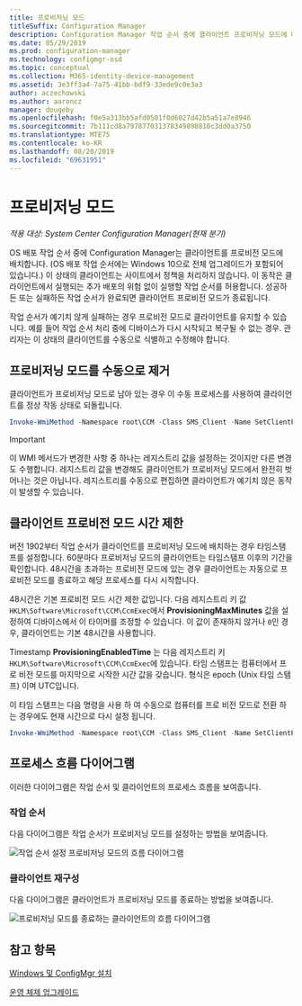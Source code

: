 ```yaml
---
title: 프로비저닝 모드
titleSuffix: Configuration Manager
description: Configuration Manager 작업 순서 중에 클라이언트 프로비저닝 모드에 대해 알아봅니다.
ms.date: 05/29/2019
ms.prod: configuration-manager
ms.technology: configmgr-osd
ms.topic: conceptual
ms.collection: M365-identity-device-management
ms.assetid: 3e3ff3a4-7a75-41bb-bdf9-33ede9c0e3a3
author: aczechowski
ms.author: aaroncz
manager: dougeby
ms.openlocfilehash: f0e5a313bb5afd0501f0d6027d42b5a51a7e8946
ms.sourcegitcommit: 7b111cd8a797877031378349898810c3dd0a3750
ms.translationtype: MTE75
ms.contentlocale: ko-KR
ms.lasthandoff: 08/20/2019
ms.locfileid: "69631951"
---
```

# <a name="provisioning-mode"></a>프로비저닝 모드

*적용 대상: System Center Configuration Manager(현재 분기)*

OS 배포 작업 순서 중에 Configuration Manager는 클라이언트를 프로비전 모드에 배치합니다. (OS 배포 작업 순서에는 Windows 10으로 전체 업그레이드가 포함되어 있습니다.) 이 상태의 클라이언트는 사이트에서 정책을 처리하지 않습니다. 이 동작은 클라이언트에서 실행되는 추가 배포의 위험 없이 실행할 작업 순서를 허용합니다. 성공하든 또는 실패하든 작업 순서가 완료되면 클라이언트 프로비전 모드가 종료됩니다.

작업 순서가 예기치 않게 실패하는 경우 프로비전 모드로 클라이언트를 유지할 수 있습니다. 예를 들어 작업 순서 처리 중에 디바이스가 다시 시작되고 복구될 수 없는 경우. 관리자는 이 상태의 클라이언트를 수동으로 식별하고 수정해야 합니다.


## <a name="manually-remove-provisioning-mode"></a>프로비저닝 모드를 수동으로 제거

클라이언트가 프로비저닝 모드로 남아 있는 경우 이 수동 프로세스를 사용하여 클라이언트를 정상 작동 상태로 되돌립니다.

```PowerShell
Invoke-WmiMethod -Namespace root\CCM -Class SMS_Client -Name SetClientProvisioningMode -ArgumentList $false
```

> [!Important]  
> 이 WMI 메서드가 변경한 사항 중 하나는 레지스트리 값을 설정하는 것이지만 다른 변경도 수행합니다. 레지스트리 값을 변경해도 클라이언트가 프로비저닝 모드에서 완전히 벗어나는 것은 아닙니다. 레지스트리를 수동으로 편집하면 클라이언트가 예기치 않은 동작이 발생할 수 있습니다.  


## <a name="client-provisioning-mode-timeout"></a>클라이언트 프로비전 모드 시간 제한

버전 1902부터 작업 순서가 클라이언트를 프로비저닝 모드에 배치하는 경우 타임스탬프를 설정합니다. 60분마다 프로비저닝 모드의 클라이언트는 타임스탬프 이후의 기간을 확인합니다. 48시간을 초과하는 프로비전 모드에 있는 경우 클라이언트는 자동으로 프로비전 모드를 종료하고 해당 프로세스를 다시 시작합니다.

48시간은 기본 프로비전 모드 시간 제한 값입니다. 다음 레지스트리 키 값 `HKLM\Software\Microsoft\CCM\CcmExec`에서 **ProvisioningMaxMinutes** 값을 설정하여 디바이스에서 이 타이머를 조정할 수 있습니다. 이 값이 존재하지 않거나 `0`인 경우, 클라이언트는 기본 48시간을 사용합니다.

Timestamp **ProvisioningEnabledTime** 는 다음 레지스트리 키 `HKLM\Software\Microsoft\CCM\CcmExec`에 있습니다. 타임 스탬프는 컴퓨터에서 프로 비전 모드를 마지막으로 시작한 시간 값을 갖습니다. 형식은 epoch (Unix 타임 스탬프) 이며 UTC입니다.

이 타임 스탬프는 다음 명령을 사용 하 여 수동으로 컴퓨터를 프로 비전 모드로 전환 하는 경우에도 현재 시간으로 다시 설정 됩니다.

```powershell
Invoke-WmiMethod -Namespace root\CCM -Class SMS_Client -Name SetClientProvisioningMode -ArgumentList $true
```

## <a name="process-flow-diagrams"></a>프로세스 흐름 다이어그램

이러한 다이어그램은 작업 순서 및 클라이언트의 프로세스 흐름을 보여줍니다.

### <a name="task-sequence"></a>작업 순서

다음 다이어그램은 작업 순서가 프로비저닝 모드를 설정하는 방법을 보여줍니다.

![작업 순서 설정 프로비저닝 모드의 흐름 다이어그램](media/3197824-ts-flow.png)

### <a name="client-remediation"></a>클라이언트 재구성

다음 다이어그램은 클라이언트가 프로비저닝 모드를 종료하는 방법을 보여줍니다.

![프로비저닝 모드를 종료하는 클라이언트의 흐름 다이어그램](media/3197824-client-flow.png)


## <a name="see-also"></a>참고 항목

[Windows 및 ConfigMgr 설치](/sccm/osd/understand/task-sequence-steps#BKMK_SetupWindowsandConfigMgr)

[운영 체제 업그레이드](/sccm/osd/understand/task-sequence-steps#BKMK_UpgradeOS)

